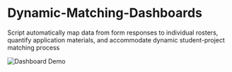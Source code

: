 # Dynamic-Matching-Dashboards
Script automatically map data from form responses to individual rosters, quantify application materials, and accommodate dynamic student-project matching process

![Dashboard Demo](https://github.com/clairehhw/Dynamic-Matching-Dashboards/blob/master/zoom_1.gif "Dashboard Demo")
